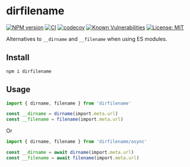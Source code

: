 # dirfilename

[![NPM version](https://badge.fury.io/js/dirfilename.svg)](https://npmjs.org/package/dirfilename) [![CI](https://github.com/keidrun/dirfilename/actions/workflows/publish.yml/badge.svg)](https://github.com/keidrun/dirfilename/actions/workflows/publish.yml) [![codecov](https://codecov.io/gh/keidrun/dirfilename/branch/main/graph/badge.svg?token=i5tN0QQ197)](https://codecov.io/gh/keidrun/dirfilename) [![Known Vulnerabilities](https://snyk.io/test/github/keidrun/dirfilename/badge.svg)](https://snyk.io/test/github/keidrun/dirfilename) [![License: MIT](https://img.shields.io/badge/License-MIT-yellow.svg)](https://opensource.org/licenses/MIT)

Alternatives to `__dirname` and `__filename` when using ES modules.

## Install

```shell
npm i dirfilename
```

## Usage

```typescript
import { dirname, filename } from 'dirfilename'

const __dirname = dirname(import.meta.url)
const __filename = filename(import.meta.url)
```

Or

```typescript
import { dirname, filename } from 'dirfilename/async'

const __dirname = await dirname(import.meta.url)
const __filename = await filename(import.meta.url)
```
